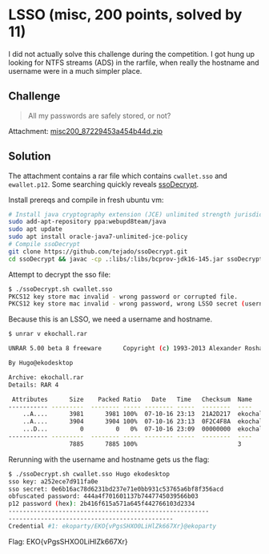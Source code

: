 # LSSO (misc, 200 points, solved by 11)

I did not actually solve this challenge during the competition.
I got hung up looking for NTFS streams (ADS) in the rarfile, when really the hostname and username were in a much simpler place.


## Challenge

> All my passwords are safely stored, or not?

Attachment: [misc200_87229453a454b44d.zip](misc200_87229453a454b44d.zip)


## Solution

The attachment contains a rar file which contains `cwallet.sso` and `ewallet.p12`. 
Some searching quickly reveals [ssoDecrypt](https://github.com/tejado/ssoDecrypt).

Install prereqs and compile in fresh ubuntu vm:
``` bash
# Install java cryptography extension (JCE) unlimited strength jurisdiction policy
sudo add-apt-repository ppa:webupd8team/java
sudo apt update
sudo apt install oracle-java7-unlimited-jce-policy 
# Compile ssoDecrypt
git clone https://github.com/tejado/ssoDecrypt.git
cd ssoDecrypt && javac -cp .:libs/:libs/bcprov-jdk16-145.jar ssoDecryptor.java
```

Attempt to decrypt the sso file:
``` bash
$ ./ssoDecrypt.sh cwallet.sso
PKCS12 key store mac invalid - wrong password or corrupted file.
PKCS12 key store mac invalid - wrong password, wrong LSSO secret (username + hostname) or corrupted file.
```

Because this is an LSSO, we need a username and hostname. 
``` bash
$ unrar v ekochall.rar

UNRAR 5.00 beta 8 freeware      Copyright (c) 1993-2013 Alexander Roshal

By Hugo@ekodesktop

Archive: ekochall.rar
Details: RAR 4

 Attributes      Size    Packed Ratio   Date   Time   Checksum  Name
----------- ---------  -------- ----- -------- -----  --------  ----
    ..A....      3981      3981 100%  07-10-16 23:13  21A2D217  ekochall/cwallet.sso
    ..A....      3904      3904 100%  07-10-16 23:13  0F2C4F8A  ekochall/ewallet.p12
    ...D...         0         0   0%  07-10-16 23:09  00000000  ekochall
----------- ---------  -------- ----- -------- -----  --------  ----
                 7885      7885 100%                            3
```

Rerunning with the username and hostname gets us the flag:
``` bash
$ ./ssoDecrypt.sh cwallet.sso Hugo ekodesktop
sso key: a252ece7d911fa0e
sso secret: 0e6b16ac78d6231bd237e71e0bb931c53765a6bf8f356acd
obfuscated password: 444a4f701601137b7447745039566b03
p12 password (hex): 2b416f615a571a645f442766103d2334
--------------------------------------------------------
----------------------------------------------
Credential #1: ekoparty/EKO{vPgsSHXO0LiHlZk667Xr}@ekoparty

```

Flag: EKO{vPgsSHXO0LiHlZk667Xr}
